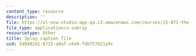 ```yaml
---
content_type: resource
description: ''
file: https://ol-ocw-studio-app-qa.s3.amazonaws.com/courses/15-071-the-analytics-edge-spring-2017/5d8402d18715a0afc6e0fdb757d21a9c_xEjZjz7oxbI.srt
file_type: application/x-subrip
resourcetype: Other
title: 3play caption file
uid: 5d8402d1-8715-a0af-c6e0-fdb757d21a9c
---
```

